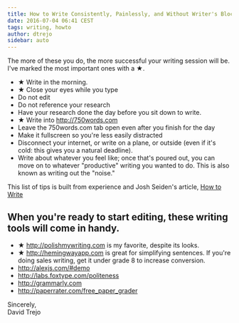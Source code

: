 ```yaml
---
title: How to Write Consistently, Painlessly, and Without Writer's Block
date: 2016-07-04 06:41 CEST
tags: writing, howto
author: dtrejo
sidebar: auto
---
```


The more of these you do, the more successful your writing session will be. I've marked the most important ones with a ★.

- ★ Write in the morning.
- ★ Close your eyes while you type
- Do not edit
- Do not reference your research
- Have your research done the day before you sit down to write.
- ★ Write into <http://750words.com>
- Leave the 750words.com tab open even after you finish for the day
- Make it fullscreen so you're less easily distracted
- Disconnect your internet, or write on a plane, or outside (even if it's cold: this gives you a natural deadline).
- Write about whatever you feel like; once that's poured out, you can move on to whatever "productive" writing you wanted to do. This is also known as writing out the "noise."

This list of tips is built from experience and Josh Seiden's article, [How to Write](https://medium.com/neo-innovation-ideas/how-to-write-a016e5d898bc)

## When you're ready to start editing, these writing tools will come in handy.

- ★ <http://polishmywriting.com> is my favorite, despite its looks.
- ★ <http://hemingwayapp.com> is great for simplifying sentences. If you're doing sales writing, get it under grade 8 to increase conversion.
- <http://alexjs.com/#demo>
- <http://labs.foxtype.com/politeness>
- <http://grammarly.com>
- <http://paperrater.com/free_paper_grader>

Sincerely,<br>
David Trejo
